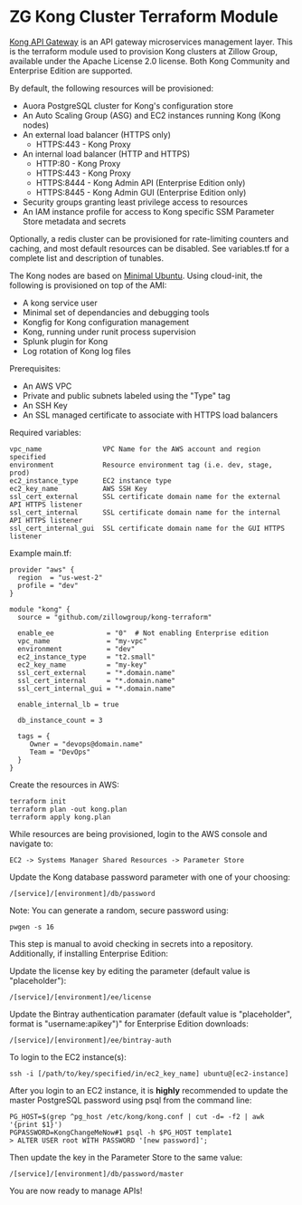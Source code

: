 # ZG Kong Cluster Terraform Module

[Kong API Gateway](https://konghq.com/) is an API gateway microservices
management layer. This is the terraform module used to provision Kong
clusters at Zillow Group, available under the Apache License 2.0
license. Both Kong Community and Enterprise Edition are supported.

By default, the following resources will be provisioned:

- Auora PostgreSQL cluster for Kong's configuration store
- An Auto Scaling Group (ASG) and EC2 instances running Kong (Kong nodes)
- An external load balancer (HTTPS only)
  - HTTPS:443 - Kong Proxy
- An internal load balancer (HTTP and HTTPS)
  - HTTP:80 - Kong Proxy
  - HTTPS:443 - Kong Proxy
  - HTTPS:8444 - Kong Admin API (Enterprise Edition only)
  - HTTPS:8445 - Kong Admin GUI (Enterprise Edition only)
- Security groups granting least privilege access to resources
- An IAM instance profile for access to Kong specific SSM Parameter Store
  metadata and secrets

Optionally, a redis cluster can be provisioned for rate-limiting counters
and caching, and most default resources can be disabled.  See variables.tf
for a complete list and description of tunables.

The Kong nodes are based on [Minimal Ubuntu](https://wiki.ubuntu.com/Minimal).
Using cloud-init, the following is provisioned on top of the AMI:

- A kong service user
- Minimal set of dependancies and debugging tools
- Kongfig for Kong configuration management
- Kong, running under runit process supervision
- Splunk plugin for Kong
- Log rotation of Kong log files

Prerequisites:

- An AWS VPC
- Private and public subnets labeled using the "Type" tag
- An SSH Key
- An SSL managed certificate to associate with HTTPS load balancers

Required variables:

    vpc_name               VPC Name for the AWS account and region specified
    environment            Resource environment tag (i.e. dev, stage, prod)
    ec2_instance_type      EC2 instance type
    ec2_key_name           AWS SSH Key
    ssl_cert_external      SSL certificate domain name for the external API HTTPS listener
    ssl_cert_internal      SSL certificate domain name for the internal API HTTPS listener
    ssl_cert_internal_gui  SSL certificate domain name for the GUI HTTPS listener

Example main.tf:

    provider "aws" {
      region  = "us-west-2"
      profile = "dev"
    }

    module "kong" {
      source = "github.com/zillowgroup/kong-terraform"

      enable_ee             = "0"  # Not enabling Enterprise edition
      vpc_name              = "my-vpc"
      environment           = "dev"
      ec2_instance_type     = "t2.small"
      ec2_key_name          = "my-key"
      ssl_cert_external     = "*.domain.name"
      ssl_cert_internal     = "*.domain.name"
      ssl_cert_internal_gui = "*.domain.name"

      enable_internal_lb = true

      db_instance_count = 3

      tags = {
         Owner = "devops@domain.name"
         Team = "DevOps"
      }
    }

Create the resources in AWS:

    terraform init
    terraform plan -out kong.plan
    terraform apply kong.plan

While resources are being provisioned, login to the AWS console and navigate
to:

    EC2 -> Systems Manager Shared Resources -> Parameter Store

Update the Kong database password parameter with one of your choosing:

    /[service]/[environment]/db/password

Note: You can generate a random, secure password using:

    pwgen -s 16

This step is manual to avoid checking in secrets into a repository.
Additionally, if installing Enterprise Edition:

Update the license key by editing the parameter (default value is "placeholder"):

    /[service]/[environment]/ee/license

Update the Bintray authentication paramater (default value is "placeholder", format is
"username:apikey")" for Enterprise Edition downloads:

    /[service]/[environment]/ee/bintray-auth

To login to the EC2 instance(s):

    ssh -i [/path/to/key/specified/in/ec2_key_name] ubuntu@[ec2-instance]

After you login to an EC2 instance, it is **highly** recommended to update
the master PostgreSQL password using psql from the command line:

    PG_HOST=$(grep ^pg_host /etc/kong/kong.conf | cut -d= -f2 | awk '{print $1}')
    PGPASSWORD=KongChangeMeNow#1 psql -h $PG_HOST template1
    > ALTER USER root WITH PASSWORD '[new password]';

Then update the key in the Parameter Store to the same value:

    /[service]/[environment]/db/password/master

You are now ready to manage APIs!
